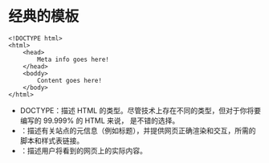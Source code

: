 # 经典的模板

```
<!DOCTYPE html>
<html>
    <head>
        Meta info goes here!
    </head>
    <boddy>
        Content goes here!
    </body>
</html>
```
- DOCTYPE：描述 HTML 的类型。尽管技术上存在不同的类型，但对于你将要编写的 99.999% 的 HTML 来说，<!DOCTYPE html> 是不错的选择。
- <head>：描述有关站点的元信息（例如标题），并提供网页正确渲染和交互，所需的脚本和样式表链接。
- <body>：描述用户将看到的网页上的实际内容。